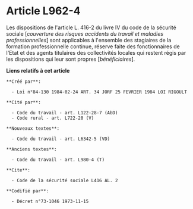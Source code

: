 # Article L962-4

Les dispositions de l'article L. 416-2 du livre IV du code de la sécurité sociale [*couverture des risques accidents du
travail et maladies professionnelles*] sont applicables à l'ensemble des stagiaires de la formation professionnelle continue,
réserve faite des fonctionnaires de l'Etat et des agents titulaires des collectivités locales qui restent régis par les
dispositions qui leur sont propres [*bénéficiaires*].

**Liens relatifs à cet article**

	**Créé par**:

	  - Loi n°84-130 1984-02-24 ART. 34 JORF 25 FEVRIER 1984 LOI RIGOULT

	**Cité par**:

	  - Code du travail - art. L122-28-7 (AbD)
	  - Code rural - art. L722-20 (V)

	**Nouveaux textes**:

	  - Code du travail - art. L6342-5 (VD)

	**Anciens textes**:

	  - Code du travail - art. L980-4 (T)

	**Cite**:

	  - Code de la sécurité sociale L416 AL. 2

	**Codifié par**:

	  - Décret n°73-1046 1973-11-15
